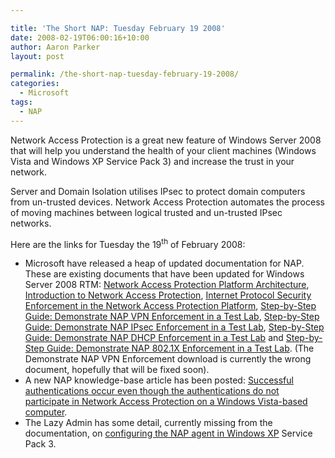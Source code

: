 ```yaml
---

title: 'The Short NAP: Tuesday February 19 2008'
date: 2008-02-19T06:00:16+10:00
author: Aaron Parker
layout: post

permalink: /the-short-nap-tuesday-february-19-2008/
categories:
  - Microsoft
tags:
  - NAP
---
```

Network Access Protection is a great new feature of Windows Server 2008 that will help you understand the health of your client machines (Windows Vista and Windows XP Service Pack 3) and increase the trust in your network.

Server and Domain Isolation utilises IPsec to protect domain computers from un-trusted devices. Network Access Protection automates the process of moving machines between logical trusted and un-trusted IPsec networks.

Here are the links for Tuesday the 19<sup>th</sup> of February 2008:

  * Microsoft have released a heap of updated documentation for NAP. These are existing documents that have been updated for Windows Server 2008 RTM: [Network Access Protection Platform Architecture](http://www.microsoft.com/downloads/details.aspx?FamilyID=2f37651e-1749-45c3-996e-53de05d44ef7&DisplayLang=en), [Introduction to Network Access Protection](http://www.microsoft.com/downloads/details.aspx?FamilyID=5d5e243a-23a8-479c-9f2d-37d6d79153e7&DisplayLang=en), [Internet Protocol Security Enforcement in the Network Access Protection Platform](http://www.microsoft.com/downloads/details.aspx?FamilyID=144cc69f-790f-4f52-8846-3f3b8584d7cd&DisplayLang=en), [Step-by-Step Guide: Demonstrate NAP VPN Enforcement in a Test Lab](http://www.microsoft.com/downloads/details.aspx?FamilyID=729bba00-55ad-4199-b441-378cc3d900a7&DisplayLang=en), [Step-by-Step Guide: Demonstrate NAP IPsec Enforcement in a Test Lab](http://www.microsoft.com/downloads/details.aspx?FamilyID=298ff956-1e6c-4d97-a3ed-7e7ffc4bed32&DisplayLang=en), [Step-by-Step Guide: Demonstrate NAP DHCP Enforcement in a Test Lab](http://www.microsoft.com/downloads/details.aspx?FamilyID=ac38e5bb-18ce-40cb-8e59-188f7a198897&DisplayLang=en) and [Step-by-Step Guide: Demonstrate NAP 802.1X Enforcement in a Test Lab](http://www.microsoft.com/downloads/details.aspx?FamilyID=8a0925ee-ee06-4dfb-bba2-07605eff0608&DisplayLang=en). (The Demonstrate NAP VPN Enforcement download is currently the wrong document, hopefully that will be fixed soon). 
  * A new NAP knowledge-base article has been posted: [Successful authentications occur even though the authentications do not participate in Network Access Protection on a Windows Vista-based computer](http://support.microsoft.com/?kbid=947218).&#160; 
  * The Lazy Admin has some detail, currently missing from the documentation, on [configuring the NAP agent in Windows XP](http://thelazyadmin.com/blogs/thelazyadmin/archive/2008/02/11/configuring-the-nap-client-in-xp-sp3.aspx) Service Pack 3.
  
